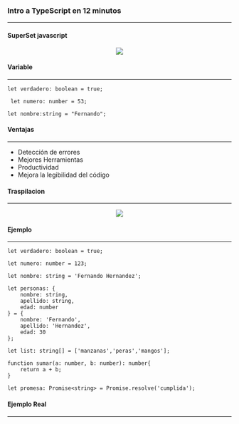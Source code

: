 ### Intro a TypeScript en 12 minutos
____

#### SuperSet javascript

<p align="center">
  <img src="https://github.com/FernandoFH/JavaScript/blob/master/Notes/IMG/SuperSetJs.JPG">
</p>

#### Variable 
____

`` let verdadero: boolean = true; ``

`` let numero: number = 53;``

`` let nombre:string = "Fernando"; ``

#### Ventajas 
____
* Detección de errores 
* Mejores Herramientas 
* Productividad 
* Mejora la legibilidad del código 

#### Traspilacion 
____
<p align="center">
  <img src="https://github.com/FernandoFH/JavaScript/blob/master/Notes/IMG/TrsnPilar.JPG">
</p>

#### Ejemplo
____
~~~
let verdadero: boolean = true;

let numero: number = 123;

let nombre: string = 'Fernando Hernandez';

let personas: {
    nombre: string,
    apellido: string,
    edad: number
} = {
    nombre: 'Fernando',
    apellido: 'Hernandez',
    edad: 30
};

let list: string[] = ['manzanas','peras','mangos'];

function sumar(a: number, b: number): number{
    return a + b;
}

let promesa: Promise<string> = Promise.resolve('cumplida'); 
~~~

#### Ejemplo Real 
____

